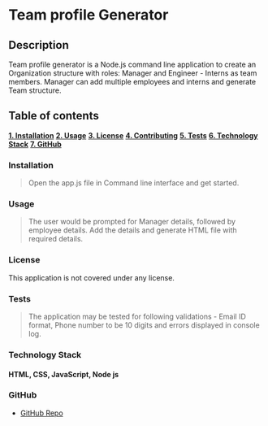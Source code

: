 # Team profile Generator

## Description

Team profile generator is a Node.js command line application to create an Organization structure with roles: Manager and Engineer - Interns as team members. Manager can add multiple employees and interns and generate Team structure.

## Table of contents

[**1. Installation**](#installation)
[**2. Usage**](#usage)
[**3. License**](#license)
[**4. Contributing**](#contributing)
[**5. Tests**](#tests)
[**6. Technology Stack**](#Technology)
[**7. GitHub**](#GitHub)

### Installation

>Open the app.js file in Command line interface and  get started.

### Usage

>The user would be prompted for Manager details, followed by employee details. Add the details and generate HTML file with required details.

### License

This application is not covered under any license.

### Tests

>The application may be tested for following validations - Email ID format, Phone number to be 10 digits and errors displayed in console log.

### Technology Stack

#### HTML, CSS, JavaScript, Node js

### GitHub

- [GitHub Repo](https://github.com/Kay-code-1/team-profile-generator)
